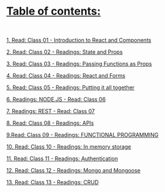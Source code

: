 # [Table of contents:](https://mohammadaltamimi98.github.io/Reading-notes)

<br> 

[1. Read: Class 01 - Introduction to React and Components](https://mohammadaltamimi98.github.io/Reading-notes/301/Class01)

[2. Read: Class 02 - Readings: State and Props](https://mohammadaltamimi98.github.io/Reading-notes/301/Class02)

[3. Read: Class 03 - Readings: Passing Functions as Props](https://mohammadaltamimi98.github.io/Reading-notes/301/Class03)

[4. Read: Class 04 - Readings: React and Forms](https://mohammadaltamimi98.github.io/Reading-notes/301/Class04)

[5. Read: Class 05 - Readings: Putting it all together](https://mohammadaltamimi98.github.io/Reading-notes/301/Class05)

[6. Readings: NODE.JS - Read: Class 06](https://mohammadaltamimi98.github.io/Reading-notes/301/Class06)

[7. Readings: REST - Read: Class 07](https://mohammadaltamimi98.github.io/Reading-notes/301/Class07)

[8. Read: Class 08 - Readings: APIs](https://mohammadaltamimi98.github.io/Reading-notes/301/Class08)

[9.Read: Class 09 - Readings: FUNCTIONAL PROGRAMMING](https://mohammadaltamimi98.github.io/Reading-notes/301/Class09)

[10. Read: Class 10 - Readings: In memory storage](https://mohammadaltamimi98.github.io/Reading-notes/301/Class10)

[11. Read: Class 11 - Readings: Authentication](https://mohammadaltamimi98.github.io/Reading-notes/301/Class11)

[12. Read: Class 12 - Readings: Mongo and Mongoose](https://mohammadaltamimi98.github.io/Reading-notes/301/Class12)

[13. Read: Class 13 - Readings: CRUD](https://mohammadaltamimi98.github.io/Reading-notes/301/Class13)


<!-- 

[10. Read: Class 10 - Readings: In memory storage](https://mohammadaltamimi98.github.io/Reading-notes/301/Class10)

[10. Read: Class 10 - Readings: In memory storage](https://mohammadaltamimi98.github.io/Reading-notes/301/Class10) -->


<!-- 
# 





<p>&nbsp;</p>

<p>&nbsp;</p>


# References:
1. 
2.  -->


